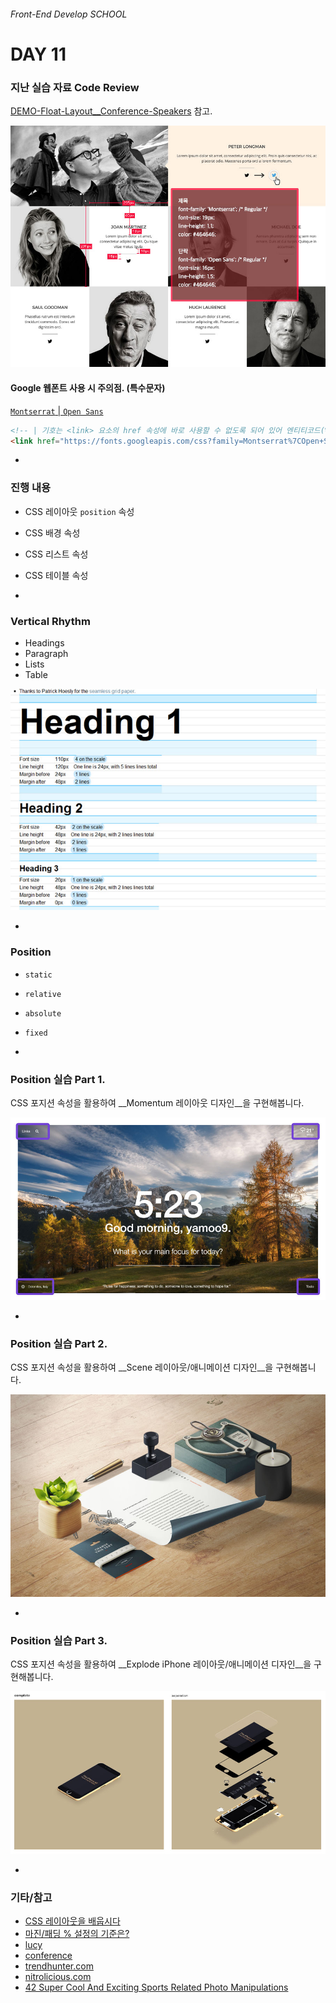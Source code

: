 ###### Front-End Develop SCHOOL

# DAY 11

### 지난 실습 자료 Code Review

[DEMO-Float-Layout__Conference-Speakers](http://demo.yamoo9.net/FDS/conference-speakers/) 참고.

![float-demo-guide](../Assets/float-demo-guide.png)

#### Google 웹폰트 사용 시 주의점. (특수문자)

[`Montserrat` | `Open Sans`](https://fonts.google.com/selection?query=Montserrat&selection.family=Montserrat|Open+Sans)

```html
<!-- | 기호는 <link> 요소의 href 속성에 바로 사용할 수 없도록 되어 있어 엔티티코드(%7C)로 변경하여 사용해야 한다. -->
<link href="https://fonts.googleapis.com/css?family=Montserrat%7COpen+Sans" rel="stylesheet">
```

-

### 진행 내용

- CSS 레이아웃 `position` 속성
- CSS 배경 속성
- CSS 리스트 속성
- CSS 테이블 속성

-

### Vertical Rhythm

- Headings
- Paragraph
- Lists
- Table

![vertical-rhythm](../Assets/vertical-rhythm.jpg)

-

### Position

- `static`
- `relative`
- `absolute`
- `fixed`

-

### Position 실습 Part 1.

CSS 포지션 속성을 활용하여 __Momentum 레이아웃 디자인__을 구현해봅니다.

![Momentum](../Assets/Momentum.jpg)

-

### Position 실습 Part 2.

CSS 포지션 속성을 활용하여 __Scene 레이아웃/애니메이션 디자인__을 구현해봅니다.

![scene](../Assets/scene.jpg)

-

### Position 실습 Part 3.

CSS 포지션 속성을 활용하여 __Explode iPhone 레이아웃/애니메이션 디자인__을 구현해봅니다.

![explode-iphone](../Assets/explode-iphone.jpg)

-

### 기타/참고

- [CSS 레이아웃을 배웁시다](http://ko.learnlayout.com/toc.html)
- [마진/패딩 % 설정의 기준은?](http://stackoverflow.com/questions/11003911/why-are-margin-padding-percentages-in-css-always-calculated-against-width)
- [lucy](http://lucy.29cm.co.kr/hello)
- [conference](http://themes-pixeden.com/landing/conference/home3.html#home)
- [trendhunter.com](http://www.trendhunter.com/trends/topshop-x-adidas-originals-ads)
- [nitrolicious.com](http://nitrolicious.com/2009/10/21/ppq-x-adidas-originals/)
- [42 Super Cool And Exciting Sports Related Photo Manipulations](http://www.soultravelmultimedia.com/2013/09/28/42-super-cool-and-exciting-sports-related-photo-manipulations/)